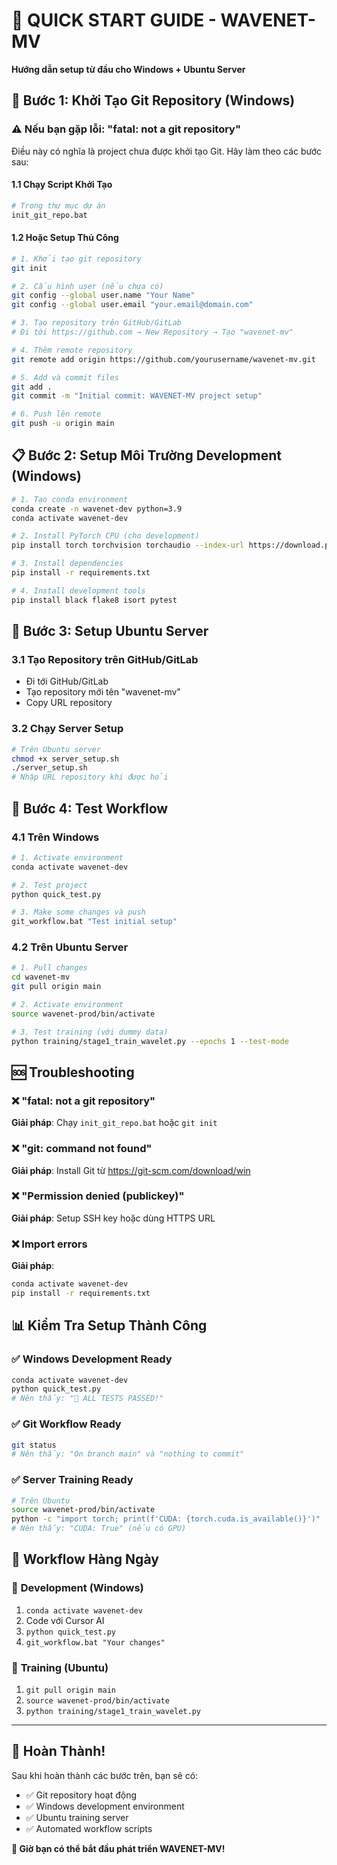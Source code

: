 # 🚀 QUICK START GUIDE - WAVENET-MV
**Hướng dẫn setup từ đầu cho Windows + Ubuntu Server**

## 🎯 **Bước 1: Khởi Tạo Git Repository (Windows)**

### ⚠️ **Nếu bạn gặp lỗi: "fatal: not a git repository"**

Điều này có nghĩa là project chưa được khởi tạo Git. Hãy làm theo các bước sau:

#### 1.1 Chạy Script Khởi Tạo
```bash
# Trong thư mục dự án
init_git_repo.bat
```

#### 1.2 Hoặc Setup Thủ Công
```bash
# 1. Khởi tạo git repository
git init

# 2. Cấu hình user (nếu chưa có)
git config --global user.name "Your Name"
git config --global user.email "your.email@domain.com"

# 3. Tạo repository trên GitHub/GitLab
# Đi tới https://github.com → New Repository → Tạo "wavenet-mv"

# 4. Thêm remote repository
git remote add origin https://github.com/yourusername/wavenet-mv.git

# 5. Add và commit files
git add .
git commit -m "Initial commit: WAVENET-MV project setup"

# 6. Push lên remote
git push -u origin main
```

## 📋 **Bước 2: Setup Môi Trường Development (Windows)**

```bash
# 1. Tạo conda environment
conda create -n wavenet-dev python=3.9
conda activate wavenet-dev

# 2. Install PyTorch CPU (cho development)
pip install torch torchvision torchaudio --index-url https://download.pytorch.org/whl/cpu

# 3. Install dependencies
pip install -r requirements.txt

# 4. Install development tools
pip install black flake8 isort pytest
```

## 🐧 **Bước 3: Setup Ubuntu Server**

### 3.1 Tạo Repository trên GitHub/GitLab
- Đi tới GitHub/GitLab
- Tạo repository mới tên "wavenet-mv"
- Copy URL repository

### 3.2 Chạy Server Setup
```bash
# Trên Ubuntu server
chmod +x server_setup.sh
./server_setup.sh
# Nhập URL repository khi được hỏi
```

## 🔄 **Bước 4: Test Workflow**

### 4.1 Trên Windows
```bash
# 1. Activate environment
conda activate wavenet-dev

# 2. Test project
python quick_test.py

# 3. Make some changes và push
git_workflow.bat "Test initial setup"
```

### 4.2 Trên Ubuntu Server
```bash
# 1. Pull changes
cd wavenet-mv
git pull origin main

# 2. Activate environment
source wavenet-prod/bin/activate

# 3. Test training (với dummy data)
python training/stage1_train_wavelet.py --epochs 1 --test-mode
```

## 🆘 **Troubleshooting**

### ❌ **"fatal: not a git repository"**
**Giải pháp**: Chạy `init_git_repo.bat` hoặc `git init`

### ❌ **"git: command not found"**
**Giải pháp**: Install Git từ https://git-scm.com/download/win

### ❌ **"Permission denied (publickey)"**
**Giải pháp**: Setup SSH key hoặc dùng HTTPS URL

### ❌ **Import errors**
**Giải pháp**: 
```bash
conda activate wavenet-dev
pip install -r requirements.txt
```

## 📊 **Kiểm Tra Setup Thành Công**

### ✅ **Windows Development Ready**
```bash
conda activate wavenet-dev
python quick_test.py
# Nên thấy: "🎉 ALL TESTS PASSED!"
```

### ✅ **Git Workflow Ready**
```bash
git status
# Nên thấy: "On branch main" và "nothing to commit"
```

### ✅ **Server Training Ready**
```bash
# Trên Ubuntu
source wavenet-prod/bin/activate
python -c "import torch; print(f'CUDA: {torch.cuda.is_available()}')"
# Nên thấy: "CUDA: True" (nếu có GPU)
```

## 🎯 **Workflow Hàng Ngày**

### 📝 **Development (Windows)**
1. `conda activate wavenet-dev`
2. Code với Cursor AI
3. `python quick_test.py`
4. `git_workflow.bat "Your changes"`

### 🚀 **Training (Ubuntu)**
1. `git pull origin main`
2. `source wavenet-prod/bin/activate`
3. `python training/stage1_train_wavelet.py`

---

## 🎊 **Hoàn Thành!**

Sau khi hoàn thành các bước trên, bạn sẽ có:
- ✅ Git repository hoạt động
- ✅ Windows development environment
- ✅ Ubuntu training server
- ✅ Automated workflow scripts

**🚀 Giờ bạn có thể bắt đầu phát triển WAVENET-MV!** 